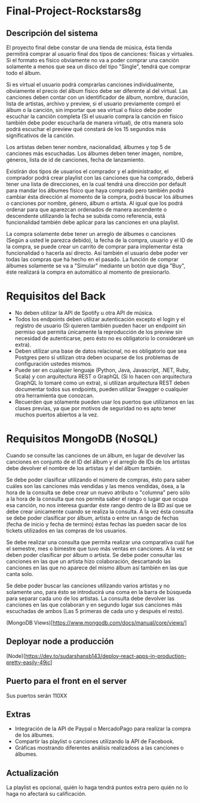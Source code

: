 # Final-Project-Rockstars8g

## Descripción del sistema
El proyecto final debe constar de una tienda de música, ésta tienda permitirá comprar al usuario final dos tipos de canciones: físicas y virtuales. Si el formato es físico obviamente no va a poder comprar una canción solamente a menos que sea un disco del tipo "Single", tendrá que comprar todo el álbum. 

Si es virtual el usuario podrá comprarlas canciones individualmente, obviamente el precio del álbum físico debe ser diferente al del virtual. Las canciones deben contar con un identificador de álbum, nombre, duración, lista de artistas, archivo y preview, si el usuario previamente compró el álbum o la canción, sin importar que sea virtual o físico debe poder escuchar la canción completa (Si el usuario compra la canción en físico también debe poder escucharla de manera virtual), de otra manera solo podrá escuchar el preview qué constará de los 15 segundos más significativos de la canción. 

Los artistas deben tener nombre, nacionalidad, álbumes y top 5 de canciones más escuchadas. Los álbumes deben tener imagen, nombre, géneros, lista de id de canciones, fecha de lanzamiento. 

Existirán dos tipos de usuarios el comprador y el administrador, el comprador podrá crear playlist con las canciones que ha comprado, deberá tener una lista de direcciones, en la cual tendrá una dirección por default para mandar los álbumes físico que haya comprado pero también podrá cambiar ésta dirección al momento de la compra, podrá buscar los álbumes o canciones por nombre, género, álbum o artista. Al igual que los podrá ordenar para que aparezcan ordenados de manera ascendente o descendente utilizando la fecha se subida como referencia, está funcionalidad también debe aplicar para las canciones en una playlist.

La compra solamente debe tener un arreglo de álbumes o canciones (Según a usted le parezca debido), la fecha de la compra, usuario y el ID de la compra, se puede crear un carrito de comprar para implementar ésta funcionalidad o hacerla así directo. Así también el usuario debe poder ver todas las compras que ha hecho en el pasado. La función de comprar álbumes solamente se va a "Simular" mediante un botón que diga "Buy", éste realizará la compra en automático al momento de presionarlo.

# Requisitos del Back
- No deben utilizar la API de Spotify u otra API de música.
- Todos los endpoints deben utilizar autenticación excepto el login y el registro de usuario (Si quieren también pueden hacer un endpoint sin permiso que permita únicamente la reproducción de los preview sin necesidad de autenticarse, pero ésto no es obligatorio lo consideraré un extra).
- Deben utilizar una base de datos relacional, no es obligatorio que sea Postgres pero si utilizan otra deben ocuparse de los problemas de configuración ustedes mismos.
- Puede ser en cualquier lenguaje (Python, Java, Javascript, .NET, Ruby, Scala) y con arquitectura REST o GraphQL (Si lo hacen con arquitectura GraphQL lo tomaré como un extra), si utilizan arquitectura REST deben documentar todos sus endpoints, pueden utilizar Swagger o cualquier otra herramienta que conozcan.
- Recuerden que sólamente pueden usar los puertos que utilizamos en las clases previas, ya que por motivos de seguridad no es apto tener muchos puertos abiertos a la vez.

# Requisitos MongoDB (NoSQL)

Cuando se consulte las canciones de un álbum, en lugar de devolver las canciones en conjunto de el ID del álbum y el arreglo de IDs de los artistas debe devolver el nombre de los artistas y el del álbum también.

Se debe poder clasificar utilizando el número de compras, ésto para saber cuáles son las canciones más vendidas y las menos vendidas, ósea, a la hora de la consulta se debe crear un nuevo atributo o "columna"  pero sólo a la hora de la consulta que nos permita saber el rango o lugar que ocupa esa canción, no nos interesa guardar éste rango dentro de la BD así que se debe crear únicamente cuando se realiza la consulta. A la vez ésta consulta se debe poder clasificar por álbum, artista o entre un rango de fechas (fecha de inicio y fecha de termino) éstas fechas las pueden sacar de los tickets utilizados en las compras de los usuarios.


Se debe realizar una consulta que permita realizar una comparativa cuál fue el semestre, mes o bimestre que tuvo más ventas en canciones. A la vez se deben poder clasificar por álbum o artista.
Se debe poder consultar las canciones en las que un artista hizo colaboración, descartando las canciones en las que no aparece del mismo álbum así también en las que canta solo.


Se debe poder buscar las canciones utilizando varios artistas y no solamente uno, para ésto se introducirá una coma en la barra de búsqueda para separar cada uno de los artistas. La consulta debe devolver las canciones en las que colaboran y en segundo lugar sus canciones más escuchadas de ambos (Las 5 primeras de cada uno y después el resto).

(MongoDB Views)[https://www.mongodb.com/docs/manual/core/views/]

## Deployar node a producción
(Node)[https://dev.to/sudarshansb143/deploy-react-apps-in-production-pretty-easily-49jc]

## Puerto para el front en el server
Sus puertos serán 110XX

## Extras
- Integración de la API de Paypal o MercadoPago para realizar la compra de los álbumes.
- Compartir las playlist o canciones utilizando la API de Facebook.
- Gráficas mostrando diferentes análisis realizadoss a las canciones o álbumes.


## Actualización
La playlist es opcional, quién lo haga tendrá puntos extra pero quién no lo haga no afectará su calificación.

